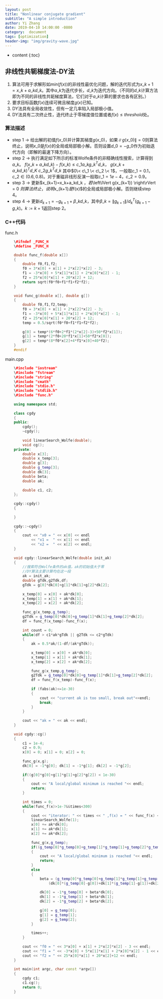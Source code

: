 ```yaml
---
layout: post
title: "Nonlinear conjugate gradient"
subtitle: "A simple introduction"
author: Yi Zhang
date: 2019-04-10 14:00:00 -0800
category:  document
tags: [optimization]
header-img: "img/gravity-wave.jpg"
---
```


* content
{:toc}

## 非线性共轭梯度法-DY法

1. 算法可用于求解形如$min(f(x))$的非线性最优化问题，解的迭代形式为$x\_{k+1}=x\_k+a\_kd\_k$。其中$a\_k$为迭代步长，$d\_k$为迭代方向。（不同的$d\_k$计算方法即为不同的非线性共轭梯度算法，它们对于$a\_k$计算的要求也各有区别。）
2. 要求目标函数$f(x)$连续可微且梯度$g(x)$已知。
3. DY法具有全局收敛性，但有一定几率陷入局部极小值。
4. DY法具有二次终止性，迭代终止于零梯度值位置或者$f(x) \leq threshold$处。

### 算法描述

* step 1 -\> 给出解的初值$f(x\_0)$并计算其梯度$g(x\_0)$，如果$\left\lVert g(x\_0) \right\rVert = 0$则算法终止，说明$x\_0$是$f(x)$的全局或局部极小解。否则设置$d\_0 = -g\_0$作为初始迭代方向（即解的最速下降方向）。
* step 2 -\> 执行满足如下所示的标准Wolfe条件的非精确线性搜索，计算得到$a\_k$。
    $f(x\_k+a\_k d\_k)-f(x\_k) \leq c\_1 a\_k {g\_k}^T d\_k$，
    ${g(x\_k+a\_k d\_k)}^T d\_K \> c\_2 {g\_k}^T d\_k$
    其中$0\< c\_1 \< c\_2 \< 1$，一般取$c\_1=0.1$，$c\_2 \in (0.6,0.8)$。对于重磁非线形反演一般取$c\_1=1e-4$，$c\_2=0.9$。
* step 3 -\> 更新$x_{k+1}=x\_k+a\_kd\_k $，若$\left\lVert g(x_{k+1}) \right\rVert = 0 $则算法终止，说明$x\_{k+1}$是$f(x)$的全局或局部极小解。否则继续step 4。
* step 4 -\> 更新$d_{k+1}=-g_{k+1}+\beta\_k d\_k$，其中$\beta\_k = \left\lVert g_{k+1} \right\rVert / {d_k}^T (g_{k+1}-g\_k)$。$k:=k+1$返回step 2。

### C++代码

func.h
```cpp
    \#ifndef _FUNC_H
    \#define _FUNC_H

    double func_f(double x[])
    {
        double f0,f1,f2;
        f0 = 3*x[0] + x[1] + 2*x[2]*x[2] - 3;
        f1 = -3*x[0] + 5*x[1]*x[1] + 2*x[0]*x[2] - 1;
        f2 = 25*x[0]*x[1] + 20*x[2] + 12;
        return sqrt(f0*f0+f1*f1+f2*f2);
    }
    
    void func_g(double x[], double g[])
    {
        double f0,f1,f2,temp;
        f0 = 3*x[0] + x[1] + 2*x[2]*x[2] - 3;
        f1 = -3*x[0] + 5*x[1]*x[1] + 2*x[0]*x[2] - 1;
        f2 = 25*x[0]*x[1] + 20*x[2] + 12;
        temp = 0.5/sqrt(f0*f0+f1*f1+f2*f2);
    
        g[0] = temp*(6*f0+2*f1*(2*x[2]-3)+50*f2*x[1]);
        g[1] = temp*(2*f0+20*f1*x[1]+50*f2*x[0]);
        g[2] = temp*(8*f0*x[2]+4*f1*x[0]+40*f2);
    }
    #endif
```

main.cpp
```cpp
    \#include "iostream"
    \#include "fstream"
    \#include "string"
    \#include "cmath"
    \#include "stdio.h"
    \#include "stdlib.h"
    \#include "func.h"
    
    using namespace std;
    
    class cgdy
    {
    public:
        cgdy();
        ~cgdy();
    
        void linearSearch_Wolfe(double);
        void cg();
    private:
        double x[3];
        double x_temp[3];
        double g[3];
        double g_temp[3];
        double dk[3];
        double beta;
        double ak;
    
        double c1, c2;
    };
    
    cgdy::cgdy()
    {
    
    }
    
    cgdy::~cgdy()
    {
        cout << "x0 = " << x[0] << endl
            << "x1 =  " << x[1] << endl
            << "x2 =  " << x[2] << endl;
    }
    
    void cgdy::linearSearch_Wolfe(double init_ak)
    {
        //搜索符合Wolfe条件的ak值，ak的初始值大于零
        //DY算法主要计算均在这一段
        ak = init_ak;
        double gTdk,g2Tdk,df;
        gTdk = g[0]*dk[0]+g[1]*dk[1]+g[2]*dk[2];
    
        x_temp[0] = x[0] + ak*dk[0];
        x_temp[1] = x[1] + ak*dk[1];
        x_temp[2] = x[2] + ak*dk[2];
    
        func_g(x_temp,g_temp);
        g2Tdk = g_temp[0]*dk[0]+g_temp[1]*dk[1]+g_temp[2]*dk[2];
        df = func_f(x_temp)-func_f(x);
    
        int count = 0;
        while(df > c1*ak*gTdk || g2Tdk <= c2*gTdk)
        {
            ak = 0.5*ak/(1-df/(ak*gTdk));
    
            x_temp[0] = x[0] + ak*dk[0];
            x_temp[1] = x[1] + ak*dk[1];
            x_temp[2] = x[2] + ak*dk[2];
    
            func_g(x_temp,g_temp);
            g2Tdk = g_temp[0]*dk[0]+g_temp[1]*dk[1]+g_temp[2]*dk[2];
            df = func_f(x_temp)-func_f(x);
    
            if (fabs(ak)<=1e-30)
            {
                cout << "current ak is too small, break out"<<endl;
                break;
            }
        }
    
        cout << "ak = " << ak << endl;
    }
    
    void cgdy::cg()
    {
        c1 = 1e-4;
        c2 = 0.9;
        x[0] = 0; x[1] = 0; x[2] = 0;
    
        func_g(x,g);
        dk[0] = -1*g[0]; dk[1] = -1*g[1]; dk[2] = -1*g[2];
    
        if((g[0]*g[0]+g[1]*g[1]+g[2]*g[2]) < 1e-30)
        {
            cout << "A local/global minimum is reached "<< endl;
            return;
        }
    
        int times = 0;
        while(func_f(x)>1e-7&&times<300)
        {
            cout << "iterator: " << times << " ,f(x) = " << func_f(x) << endl;
            linearSearch_Wolfe(1);
            x[0] += ak*dk[0];
            x[1] += ak*dk[1];
            x[2] += ak*dk[2];
    
            func_g(x,g_temp);
            if((g_temp[0]*g_temp[0]+g_temp[1]*g_temp[1]+g_temp[2]*g_temp[2]) < 1e-30)
            {
                cout << "A local/global minimum is reached "<< endl;
                return;
            }
            else
            {
                beta = (g_temp[0]*g_temp[0]+g_temp[1]*g_temp[1]+g_temp[2]*g_temp[2])/
                    (dk[0]*(g_temp[0]-g[0])+dk[1]*(g_temp[1]-g[1])+dk[2]*(g_temp[2]-g[2]));
    
                dk[0] = -1*g_temp[0] + beta*dk[0];
                dk[1] = -1*g_temp[1] + beta*dk[1];
                dk[2] = -1*g_temp[2] + beta*dk[2];
    
                g[0] = g_temp[0];
                g[1] = g_temp[1];
                g[2] = g_temp[2];
            }
    
            times++;
        }
    
        cout << "f0 = " << 3*x[0] + x[1] + 2*x[2]*x[2] - 3 << endl;
        cout << "f1 = " << -3*x[0] + 5*x[1]*x[1] + 2*x[0]*x[2] - 1 << endl;
        cout << "f2 = " << 25*x[0]*x[1] + 20*x[2]+12 << endl;
    }
    
    int main(int argc, char const *argv[])
    {
        cgdy c1;
        c1.cg();
        return 0;
    }
```
